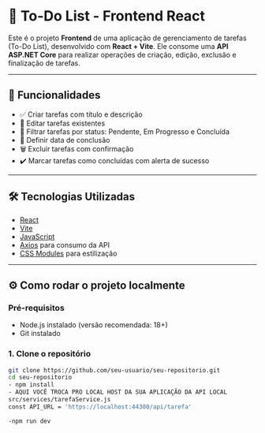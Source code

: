 # 📝 To-Do List - Frontend React

Este é o projeto **Frontend** de uma aplicação de gerenciamento de tarefas (To-Do List), desenvolvido com **React + Vite**. Ele consome uma **API ASP.NET Core** para realizar operações de criação, edição, exclusão e finalização de tarefas.

---

## 🚀 Funcionalidades

- ✅ Criar tarefas com título e descrição
- 📝 Editar tarefas existentes
- 📌 Filtrar tarefas por status: Pendente, Em Progresso e Concluída
- 📅 Definir data de conclusão
- 🗑️ Excluir tarefas com confirmação
- ✔️ Marcar tarefas como concluídas com alerta de sucesso

---

## 🛠 Tecnologias Utilizadas

- [React](https://reactjs.org/)
- [Vite](https://vitejs.dev/)
- [JavaScript](https://developer.mozilla.org/pt-BR/docs/Web/JavaScript)
- [Axios](https://axios-http.com/) para consumo da API
- [CSS Modules](https://github.com/css-modules/css-modules) para estilização

---

## ⚙️ Como rodar o projeto localmente

### Pré-requisitos

- Node.js instalado (versão recomendada: 18+)
- Git instalado

### 1. Clone o repositório

```bash
git clone https://github.com/seu-usuario/seu-repositorio.git
cd seu-repositorio
- npm install
- AQUI VOCÊ TROCA PRO LOCAL HOST DA SUA APLICAÇÃO DA API LOCAL 
src/services/tarefaService.js
const API_URL = 'https://localhost:44300/api/tarefa'

-npm run dev

